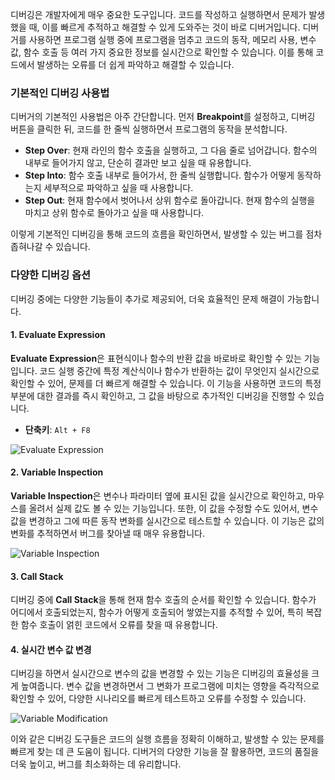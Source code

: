 디버깅은 개발자에게 매우 중요한 도구입니다. 코드를 작성하고 실행하면서 문제가 발생했을 때, 이를 빠르게 추적하고 해결할 수 있게 도와주는 것이 바로 디버거입니다.
디버거를 사용하면 프로그램 실행 중에 프로그램을 멈추고 코드의 동작, 메모리 사용, 변수 값, 함수 호출 등 여러 가지 중요한 정보를 실시간으로 확인할 수 있습니다.
이를 통해 코드에서 발생하는 오류를 더 쉽게 파악하고 해결할 수 있습니다.

### 기본적인 디버깅 사용법
디버거의 기본적인 사용법은 아주 간단합니다. 먼저 **Breakpoint**를 설정하고, 디버깅 버튼을 클릭한 뒤, 코드를 한 줄씩 실행하면서 프로그램의 동작을 분석합니다.

- **Step Over**: 현재 라인의 함수 호출을 실행하고, 그 다음 줄로 넘어갑니다. 함수의 내부로 들어가지 않고, 단순히 결과만 보고 싶을 때 유용합니다.
- **Step Into**: 함수 호출 내부로 들어가서, 한 줄씩 실행합니다. 함수가 어떻게 동작하는지 세부적으로 파악하고 싶을 때 사용합니다.
- **Step Out**: 현재 함수에서 벗어나서 상위 함수로 돌아갑니다. 현재 함수의 실행을 마치고 상위 함수로 돌아가고 싶을 때 사용합니다.

이렇게 기본적인 디버깅을 통해 코드의 흐름을 확인하면서, 발생할 수 있는 버그를 점차 좁혀나갈 수 있습니다.

### 다양한 디버깅 옵션
디버깅 중에는 다양한 기능들이 추가로 제공되어, 더욱 효율적인 문제 해결이 가능합니다.

#### 1. **Evaluate Expression**
**Evaluate Expression**은 표현식이나 함수의 반환 값을 바로바로 확인할 수 있는 기능입니다. 코드 실행 중간에 특정 계산식이나 함수가 반환하는 값이 무엇인지 실시간으로 확인할 수 있어, 문제를 더 빠르게 해결할 수 있습니다. 이 기능을 사용하면 코드의 특정 부분에 대한 결과를 즉시 확인하고, 그 값을 바탕으로 추가적인 디버깅을 진행할 수 있습니다.

- **단축키**: `Alt + F8`

![Evaluate Expression](https://github.com/user-attachments/assets/4f8ea963-efab-4b9d-a6f0-8b87c95825d9)

#### 2. **Variable Inspection**
**Variable Inspection**은 변수나 파라미터 옆에 표시된 값을 실시간으로 확인하고, 마우스를 올려서 실제 값도 볼 수 있는 기능입니다. 또한, 이 값을 수정할 수도 있어서, 변수 값을 변경하고 그에 따른 동작 변화를 실시간으로 테스트할 수 있습니다. 이 기능은 값의 변화를 추적하면서 버그를 찾아낼 때 매우 유용합니다.

![Variable Inspection](https://github.com/user-attachments/assets/72dd550a-a91d-4b5f-870b-46bbbb3b9ad0)

#### 3. **Call Stack**
디버깅 중에 **Call Stack**을 통해 현재 함수 호출의 순서를 확인할 수 있습니다. 함수가 어디에서 호출되었는지, 함수가 어떻게 호출되어 쌓였는지를 추적할 수 있어, 특히 복잡한 함수 호출이 얽힌 코드에서 오류를 찾을 때 유용합니다.

#### 4. **실시간 변수 값 변경**
디버깅을 하면서 실시간으로 변수의 값을 변경할 수 있는 기능은 디버깅의 효율성을 크게 높여줍니다. 변수 값을 변경하면서 그 변화가 프로그램에 미치는 영향을 즉각적으로 확인할 수 있어, 다양한 시나리오를 빠르게 테스트하고 오류를 수정할 수 있습니다.

![Variable Modification](https://github.com/user-attachments/assets/253230cf-9202-433f-874b-0b3dd6522bd0)

이와 같은 디버깅 도구들은 코드의 실행 흐름을 정확히 이해하고, 발생할 수 있는 문제를 빠르게 찾는 데 큰 도움이 됩니다. 디버거의 다양한 기능을 잘 활용하면, 코드의 품질을 더욱 높이고, 버그를 최소화하는 데 유리합니다.
